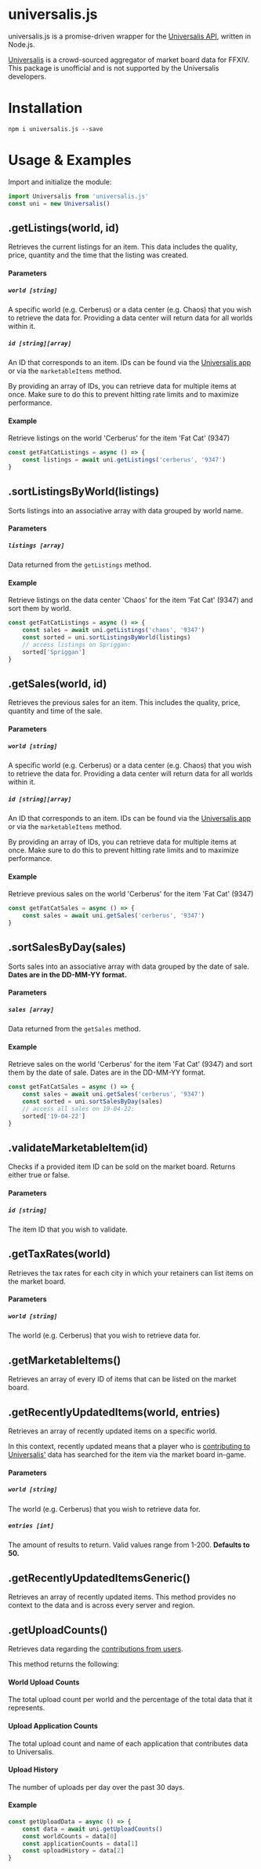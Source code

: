 # universalis.js

universalis.js is a promise-driven wrapper for the [Universalis API](https://universalis.app/docs/index.html), written in Node.js.

[Universalis](https://github.com/Universalis-FFXIV/Universalis) is a crowd-sourced aggregator of market board data for FFXIV. This package is unofficial and is not supported by the Universalis developers. 

# Installation
```sh-session
npm i universalis.js --save
```
# Usage & Examples
Import and initialize the module:
```js
import Universalis from 'universalis.js'
const uni = new Universalis()
```

## .getListings(world, id)
Retrieves the current listings for an item. This data includes the quality, price, quantity and the time that the listing was created. 
#### Parameters
##### `world [string]`
A specific world (e.g. Cerberus) or a data center (e.g. Chaos) that you wish to retrieve the data for. Providing a data center will return data for all worlds within it.

##### `id [string][array]`
An ID that corresponds to an item.  IDs can be found via the [Universalis app](https://universalis.app) or via the `marketableItems` method.

By providing an array of IDs, you can retrieve data for multiple items at once. Make sure to do this to prevent hitting rate limits and to maximize performance.
#### Example
Retrieve listings on the world 'Cerberus' for the item 'Fat Cat' (9347)
```js
const getFatCatListings = async () => {
	const listings = await uni.getListings('cerberus', '9347')
}
```

## .sortListingsByWorld(listings)
Sorts listings into an associative array with data grouped by world name. 

#### Parameters
##### `listings [array]`
Data returned from the `getListings` method.

#### Example
Retrieve listings on the data center 'Chaos' for the item 'Fat Cat' (9347) and sort them by world.
```js
const getFatCatListings = async () => {
	const sales = await uni.getListings('chaos', '9347')
	const sorted = uni.sortListingsByWorld(listings)
	// access listings on Spriggan:
	sorted['Spriggan']
}
```

## .getSales(world, id)
Retrieves the previous sales for an item. This includes the quality, price, quantity and time of the sale.
#### Parameters
##### `world [string]`
A specific world (e.g. Cerberus) or a data center (e.g. Chaos) that you wish to retrieve the data for. Providing a data center will return data for all worlds within it.

##### `id [string][array]`
An ID that corresponds to an item.  IDs can be found via the [Universalis app](https://universalis.app) or via the `marketableItems` method.

By providing an array of IDs, you can retrieve data for multiple items at once. Make sure to do this to prevent hitting rate limits and to maximize performance.

#### Example
Retrieve previous sales on the world 'Cerberus' for the item 'Fat Cat' (9347)
```js
const getFatCatSales = async () => {
	const sales = await uni.getSales('cerberus', '9347')
}
```

## .sortSalesByDay(sales)
Sorts sales into an associative array with data grouped by the date of sale. 
**Dates are in the DD-MM-YY format.**

#### Parameters
##### `sales [array]`
Data returned from the `getSales` method.

#### Example
Retrieve sales on the world 'Cerberus' for the item 'Fat Cat' (9347) and sort them by the date of sale.
Dates are in the DD-MM-YY format.
```js
const getFatCatSales = async () => {
	const sales = await uni.getSales('cerberus', '9347')
	const sorted = uni.sortSalesByDay(sales)
	// access all sales on 19-04-22:
	sorted['19-04-22']
}
```

## .validateMarketableItem(id)
Checks if a provided item ID can be sold on the market board. Returns either true or false. 

#### Parameters
##### `id [string]`
The item ID that you wish to validate.

## .getTaxRates(world)
Retrieves the tax rates for each city in which your retainers can list items on the market board.
#### Parameters
##### `world [string]`
The world (e.g. Cerberus) that you wish to retrieve data for. 

## .getMarketableItems()
Retrieves an array of every ID of items that can be listed on the market board. 

## .getRecentlyUpdatedItems(world, entries)
Retrieves an array of recently updated items on a specific world. 

In this context, recently updated means that a player who is [contributing to Universalis'](https://universalis.app/contribute) data has searched for the item via the market board in-game.

#### Parameters
##### `world [string]`
The world (e.g. Cerberus) that you wish to retrieve data for. 
##### `entries [int]`
The amount of results to return. Valid values range from 1-200. **Defaults to 50.**

## .getRecentlyUpdatedItemsGeneric()
Retrieves an array of recently updated items.  This method provides no context to the data and is across every server and region.

## .getUploadCounts()
Retrieves data regarding the [contributions from users](https://universalis.app/contribute).  

This method returns the following:

#### World Upload Counts
The total upload count per world and the percentage of the total data that it represents.

#### Upload Application Counts
The total upload count and name of each application that contributes data to Universalis.

#### Upload History
The number of uploads per day over the past 30 days.

#### Example
```js
const getUploadData = async () => {
	const data = await uni.getUploadCounts()
	const worldCounts = data[0]
	const applicationCounts = data[1]
	const uploadHistory = data[2]
}
```